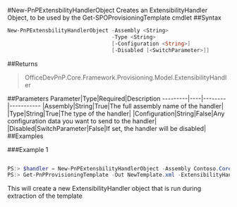 #New-PnPExtensbilityHandlerObject
Creates an ExtensibilityHandler Object, to be used by the Get-SPOProvisioningTemplate cmdlet
##Syntax
```powershell
New-PnPExtensbilityHandlerObject -Assembly <String>
                                 -Type <String>
                                 [-Configuration <String>]
                                 [-Disabled [<SwitchParameter>]]
```


##Returns
>OfficeDevPnP.Core.Framework.Provisioning.Model.ExtensibilityHandler

##Parameters
Parameter|Type|Required|Description
---------|----|--------|-----------
|Assembly|String|True|The full assembly name of the handler|
|Type|String|True|The type of the handler|
|Configuration|String|False|Any configuration data you want to send to the handler|
|Disabled|SwitchParameter|False|If set, the handler will be disabled|
##Examples

###Example 1
```powershell

PS:> $handler = New-PnPExtensbilityHandlerObject -Assembly Contoso.Core.Handlers -Type Contoso.Core.Handlers.MyExtensibilityHandler
PS:> Get-PnPProvisioningTemplate -Out NewTemplate.xml -ExtensibilityHandlers $handler
```
This will create a new ExtensibilityHandler object that is run during extraction of the template
